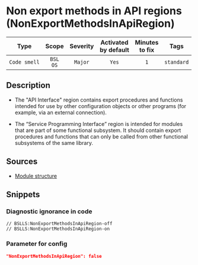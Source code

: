# Non export methods in API regions (NonExportMethodsInApiRegion)

|      Type      |    Scope    | Severity |    Activated<br>by default    |    Minutes<br>to fix    |    Tags    |
|:-------------:|:-----------------------------:|:--------:|:------------------------------:|:-----------------------------------:|:----------:|
| `Code smell` |         `BSL`<br>`OS`         | `Major` |              `Yes`              |                 `1`                 | `standard` |

<!-- Блоки выше заполняются автоматически, не трогать -->
## Description

* The "API Interface" region contains export procedures and functions intended for use by other configuration objects or other programs (for example, via an external connection).

* The “Service Programming Interface” region is intended for modules that are part of some functional subsystem. It should contain export procedures and functions that can only be called from other functional subsystems of the same library.

## Sources

* [Module structure](https://its.1c.ru/db/v8std#content:455:hdoc)

## Snippets

<!-- Блоки ниже заполняются автоматически, не трогать -->
### Diagnostic ignorance in code

```bsl
// BSLLS:NonExportMethodsInApiRegion-off
// BSLLS:NonExportMethodsInApiRegion-on
```

### Parameter for config

```json
"NonExportMethodsInApiRegion": false
```
